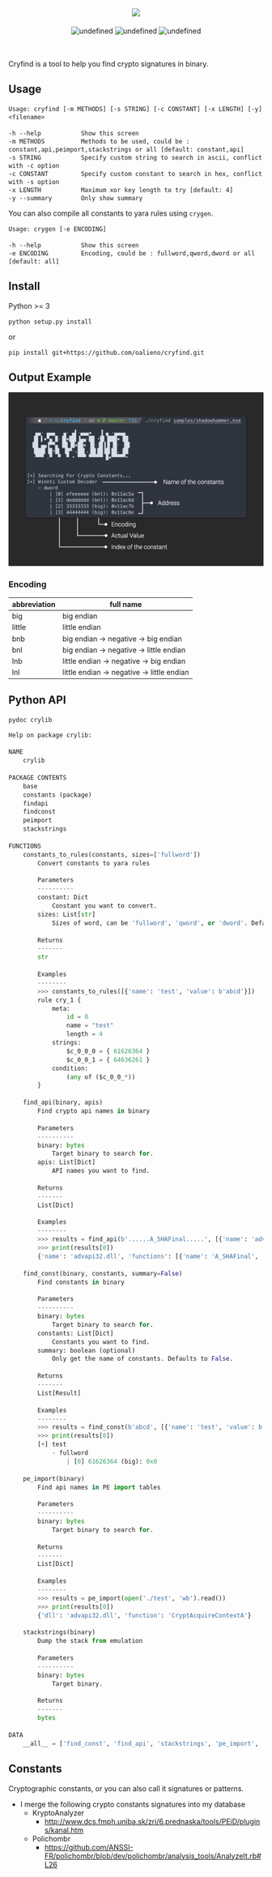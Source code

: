 <div id="mybrand" align="center">
    <img src="https://i.imgur.com/s50m6R0.png" height="200">
    <br><br>
    <a><img alt="undefined" src="https://img.shields.io/badge/release-v3.0.1-yellow?style=for-the-badge"></a>
    <a><img alt="undefined" src="https://img.shields.io/badge/license-MIT-brightgreen?style=for-the-badge"></a>
    <a><img alt="undefined" src="https://img.shields.io/badge/-python-9cf?style=for-the-badge&logo=python"></a>
    <br><br><br>
</div>

Cryfind is a tool to help you find crypto signatures in binary.

## Usage

```
Usage: cryfind [-m METHODS] [-s STRING] [-c CONSTANT] [-x LENGTH] [-y] <filename>

-h --help           Show this screen
-m METHODS          Methods to be used, could be : constant,api,peimport,stackstrings or all [default: constant,api]
-s STRING           Specify custom string to search in ascii, conflict with -c option
-c CONSTANT         Specify custom constant to search in hex, conflict with -s option
-x LENGTH           Maximum xor key length to try [default: 4]
-y --summary        Only show summary
```

You can also compile all constants to yara rules using `crygen`.

```
Usage: crygen [-e ENCODING]

-h --help           Show this screen
-e ENCODING         Encoding, could be : fullword,qword,dword or all [default: all]
```

## Install

Python >= 3

```
python setup.py install
```

or

```
pip install git+https://github.com/oalieno/cryfind.git
```

## Output Example

![example](/example.png)

### Encoding

| abbreviation | full name |
| --- | --- |
| big | big endian |
| little | little endian |
| bnb | big endian -> negative -> big endian |
| bnl | big endian -> negative -> little endian |
| lnb | little endian -> negative -> big endian |
| lnl | little endian -> negative -> little endian |

## Python API

```shell
pydoc crylib
```

```python
Help on package crylib:

NAME
    crylib

PACKAGE CONTENTS
    base
    constants (package)
    findapi
    findconst
    peimport
    stackstrings

FUNCTIONS
    constants_to_rules(constants, sizes=['fullword'])
        Convert constants to yara rules
        
        Parameters
        ----------
        constant: Dict
            Constant you want to convert.
        sizes: List[str]
            Sizes of word, can be 'fullword', 'qword', or 'dword'. Defaults to ['fullword'].
        
        Returns
        -------
        str
        
        Examples
        --------
        >>> constants_to_rules([{'name': 'test', 'value': b'abcd'}])
        rule cry_1 {
            meta:
                id = 0
                name = "test"
                length = 4
            strings:
                $c_0_0_0 = { 61626364 }
                $c_0_0_1 = { 64636261 }
            condition:
                (any of ($c_0_0_*))
        }
    
    find_api(binary, apis)
        Find crypto api names in binary
        
        Parameters
        ----------
        binary: bytes
            Target binary to search for.
        apis: List[Dict]
            API names you want to find.
        
        Returns
        -------
        List[Dict]
        
        Examples
        --------
        >>> results = find_api(b'......A_SHAFinal.....', [{'name': 'advapi32.dll', 'functions': ['A_SHAFinal', 'A_SHAInit']}])
        >>> print(results[0])
        {'name': 'advapi32.dll', 'functions': [{'name': 'A_SHAFinal', 'address': 6}]}
    
    find_const(binary, constants, summary=False)
        Find constants in binary
        
        Parameters
        ----------
        binary: bytes
            Target binary to search for.
        constants: List[Dict]
            Constants you want to find.
        summary: boolean (optional)
            Only get the name of constants. Defaults to False.
        
        Returns
        -------
        List[Result]
        
        Examples
        --------
        >>> results = find_const(b'abcd', [{'name': 'test', 'value': b'abcd'}])
        >>> print(results[0])
        [+] test
            - fullword
                | [0] 61626364 (big): 0x0
    
    pe_import(binary)
        Find api names in PE import tables
        
        Parameters
        ----------
        binary: bytes
            Target binary to search for.
        
        Returns
        -------
        List[Dict]
        
        Examples
        --------
        >>> results = pe_import(open('./test', 'wb').read())
        >>> print(results[0])
        {'dll': 'advapi32.dll', 'function': 'CryptAcquireContextA'}
    
    stackstrings(binary)
        Dump the stack from emulation
        
        Parameters
        ----------
        binary: bytes
            Target binary.
        
        Returns
        -------
        bytes

DATA
    __all__ = ['find_const', 'find_api', 'stackstrings', 'pe_import', 'con...
```

## Constants

Cryptographic constants, or you can also call it signatures or patterns.

* I merge the following crypto constants signatures into my database
    * KryptoAnalyzer
        - http://www.dcs.fmph.uniba.sk/zri/6.prednaska/tools/PEiD/plugins/kanal.htm
    * Polichombr
        - https://github.com/ANSSI-FR/polichombr/blob/dev/polichombr/analysis_tools/AnalyzeIt.rb#L26
